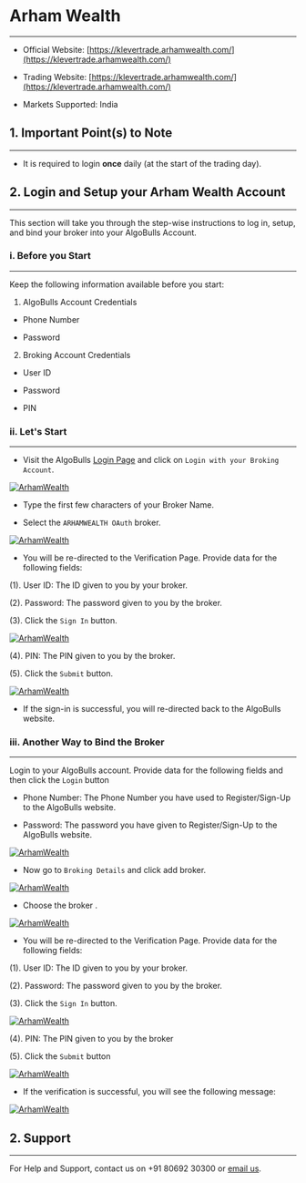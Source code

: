 # Arham Wealth
---
* Official Website: [https://klevertrade.arhamwealth.com/](https://klevertrade.arhamwealth.com/)

* Trading Website: [https://klevertrade.arhamwealth.com/](https://klevertrade.arhamwealth.com/)

* Markets Supported: India

## 1. Important Point(s) to Note
---
* It is required to login **once** daily (at the start of the trading day).

## 2. Login and Setup your Arham Wealth Account 
---
This section will take you through the step-wise instructions to log in, setup, and bind your broker into your AlgoBulls Account.

### i. Before you Start
---
Keep the following information available before you start:

1) AlgoBulls Account Credentials

* Phone Number

* Password

2) Broking Account Credentials

* User ID
      
* Password
      
* PIN

### ii. Let's Start
---
* Visit the AlgoBulls [Login Page](https://app.algobulls.com/user/login) and click on `Login with your Broking Account`.

[ ![ArhamWealth](imgs/algo_home.png "Click to Enlarge or Ctrl+Click to open in a new Tab") ](imgs/algo_home.png)

* Type the first few characters of your Broker Name.

* Select the `ARHAMWEALTH OAuth` broker.

[ ![ArhamWealth](imgs/arhamwealth/arhamwealth_login.png "Click to Enlarge or Ctrl+Click to open in a new Tab") ](imgs/arhamwealth/arhamwealth_login.png)

* You will be re-directed to the Verification Page. Provide data for the following fields:

(1). User ID: The ID given to you by your broker.

(2). Password: The password given to you by the broker.

(3). Click the `Sign In` button.

[ ![ArhamWealth](imgs/arhamwealth/arham_2.png "Click to Enlarge or Ctrl+Click to open in a new Tab") ](imgs/arhamwealth/arham_2.png)

(4). PIN: The PIN given to you by the broker.

(5). Click the `Submit` button.

[ ![ArhamWealth](imgs/arhamwealth/arham_3.png "Click to Enlarge or Ctrl+Click to open in a new Tab") ](imgs/arhamwealth/arham_3.png)

* If the sign-in is successful, you will re-directed back to the AlgoBulls website.

### iii. Another Way to Bind the Broker
---

Login to your AlgoBulls account. Provide data for the following fields and then click the `Login` button

* Phone Number: The Phone Number you have used to Register/Sign-Up to the AlgoBulls website.

* Password: The password you have given to Register/Sign-Up to the AlgoBulls website.

[ ![ArhamWealth](imgs/sign-in-2.png "Click to Enlarge or Ctrl+Click to open in a new Tab") ](imgs/sign-in-2.png)

* Now go to `Broking Details` and click add broker.

[ ![ArhamWealth](imgs/brokingdetails.png "Click to Enlarge or Ctrl+Click to open in a new Tab") ](imgs/brokingdetails.png)

* Choose the broker .

[ ![ArhamWealth](imgs/arhamwealth/arham_wealth.png "Click to Enlarge or Ctrl+Click to open in a new Tab") ](imgs/arhamwealth/arham_wealth.png)

* You will be re-directed to the Verification Page. Provide data for the following fields:

(1). User ID: The ID given to you by your broker.

(2). Password: The password given to you by the broker.

(3). Click the `Sign In` button.

[ ![ArhamWealth](imgs/arhamwealth/arham_2.png "Click to Enlarge or Ctrl+Click to open in a new Tab") ](imgs/arhamwealth/arham_2.png)

(4). PIN: The PIN given to you by the broker

(5). Click the `Submit` button

[ ![ArhamWealth](imgs/arhamwealth/arham_3.png "Click to Enlarge or Ctrl+Click to open in a new Tab") ](imgs/arhamwealth/arham_3.png)

* If the verification is successful, you will see the following message:

[ ![ArhamWealth](imgs/success_login.png "Click to Enlarge or Ctrl+Click to open in a new Tab") ](imgs/success_login.png)

## 2. Support
---
For Help and Support, contact us on +91 80692 30300 or [email us](mailto:support@algobulls.com).
